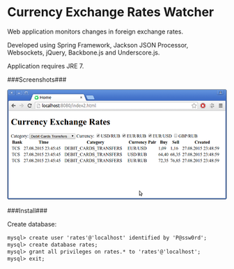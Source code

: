 Currency Exchange Rates Watcher
===============================

Web application monitors changes in foreign exchange rates.

Developed using Spring Framework, Jackson JSON Processor, Websockets, jQuery,
Backbone.js and Underscore.js.

Application requires JRE 7.

###Screenshots###

![Main window](currency-watcher.png)

###Install###

Create database:

```
mysql> create user 'rates'@'localhost' identified by 'P@ssw0rd';
mysql> create database rates;
mysql> grant all privileges on rates.* to 'rates'@'localhost';
mysql> exit;
```
